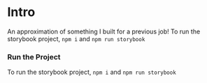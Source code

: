 # Intro
An approximation of something I built for a previous job! To run the storybook project, `npm i` and `npm run storybook`

### Run the Project

To run the storybook project, `npm i` and `npm run storybook`
